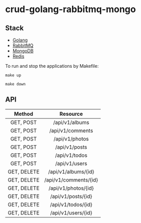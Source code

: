 # crud-golang-rabbitmq-mongo

## Stack

- [Golang](https://go.dev/)
- [RabbitMQ](https://www.rabbitmq.com/)
- [MongoDB](https://www.mongodb.com/)
- [Redis](https://redis.io/)


To run and stop the applications by Makefile:

```
make up

make down
```

## API

| Method      |          Resource           |
|:-----------:|:---------------------------:|
|  GET, POST  |     /api/v1/albums          |
|  GET, POST  |     /api/v1/comments        |
|  GET, POST  |     /api/v1/photos          |
|  GET, POST  |     /api/v1/posts           |
|  GET, POST  |     /api/v1/todos           |
|  GET, POST  |     /api/v1/users           |
| GET, DELETE |     /api/v1/albums/{id}     |
| GET, DELETE |     /api/v1/comments/{id}   |
| GET, DELETE |     /api/v1/photos/{id}     |
| GET, DELETE |     /api/v1/posts/{id}      |
| GET, DELETE |     /api/v1/todos/{id}      |
| GET, DELETE |     /api/v1/users/{id}      |











